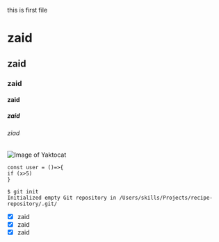 this is first file 
# zaid 
## zaid 
### zaid
#### zaid 
##### zaid
###### ziad
![Image of Yaktocat](https://octodex.github.com/images/yaktocat.png)

```
const user = ()=>{
if (x>5)
}
```
```
$ git init
Initialized empty Git repository in /Users/skills/Projects/recipe-repository/.git/
```

- [x] zaid 
- [x] zaid
- [x] zaid
